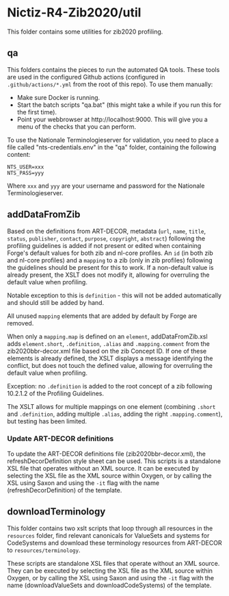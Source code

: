 # Nictiz-R4-Zib2020/util

This folder contains some utilities for zib2020 profiling.

## qa

This folders contains the pieces to run the automated QA tools. These tools are used in the configured Github actions (configured in `.github/actions/*.yml` from the root of this repo). To use them manually:
* Make sure Docker is running.
* Start the batch scripts "qa.bat" (this might take a while if you run this for the first time).
* Point your webbrowser at http://localhost:9000. This will give you a menu of the checks that you can perform.

To use the Nationale Terminologieserver for validation, you need to place a file called "nts-credentials.env" in the "qa" folder, containing the following content:

```
NTS_USER=xxx
NTS_PASS=yyy
```

Where `xxx` and `yyy` are your username and password for the Nationale Terminologieserver.

## addDataFromZib

Based on the definitions from ART-DECOR, metadata (`url`, `name`, `title`, `status`, `publisher`, `contact`, `purpose`, `copyright`, `abstract`) following the profiling guidelines is added if not present or edited when containing Forge's default values for both zib and nl-core profiles. An `id` (in both zib and nl-core profiles) and a `mapping` to a zib (only in zib profiles) following the guidelines should be present for this to work. If a non-default value is already present, the XSLT does not modify it, allowing for overruling the default value when profiling.

Notable exception to this is `definition` - this will not be added automatically and should still be added by hand.

All unused `mapping` elements that are added by default by Forge are removed.

When only a `mapping.map` is defined on an `element`, addDataFromZib.xsl adds `element.short`, `.definition`, `.alias` and `.mapping.comment` from the zib2020bbr-decor.xml file based on the zib Concept ID. If one of these elements is already defined, the XSLT displays a message identifying the conflict, but does not touch the defined value, allowing for overruling the default value when profiling.

Exception: no `.definition` is added to the root concept of a zib following 10.2.1.2 of the Profiling Guidelines.

The XSLT allows for multiple mappings on one element (combining `.short` and `.definition`, adding multiple `.alias`, adding the right `.mapping.comment`), but testing has been limited.

### Update ART-DECOR definitions

To update the ART-DECOR definitions file (zib2020bbr-decor.xml), the refreshDecorDefinition style sheet can be used. This scripts is a standalone XSL file that operates without an XML source. It can be executed by selecting the XSL file as the XML source within Oxygen, or by calling the XSL using Saxon and using the `-it` flag with the name (refreshDecorDefinition) of the template.
## downloadTerminology

This folder contains two xslt scripts that loop through all resources in the `resources` folder, find relevant canonicals for ValueSets and systems for CodeSystems and download these terminology resources from ART-DECOR to `resources/terminology`.

These scripts are standalone XSL files that operate without an XML source. They can be executed by selecting the XSL file as the XML source within Oxygen, or by calling the XSL using Saxon and using the `-it` flag with the name (downloadValueSets and downloadCodeSystems) of the template.